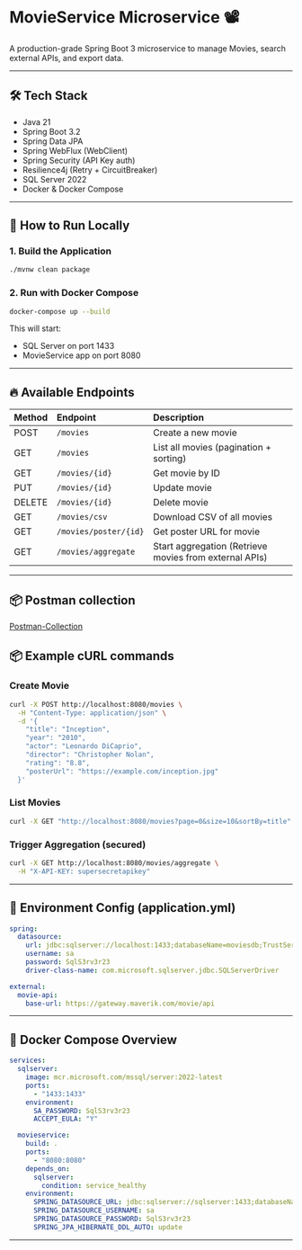 # MovieService Microservice 📽️

A production-grade Spring Boot 3 microservice to manage Movies, search external APIs, and export data.

---

## 🛠 Tech Stack
- Java 21
- Spring Boot 3.2
- Spring Data JPA
- Spring WebFlux (WebClient)
- Spring Security (API Key auth)
- Resilience4j (Retry + CircuitBreaker)
- SQL Server 2022
- Docker & Docker Compose

---

## 🚀 How to Run Locally

### 1. Build the Application
```bash
./mvnw clean package
```

### 2. Run with Docker Compose
```bash
docker-compose up --build
```

This will start:
- SQL Server on port 1433
- MovieService app on port 8080

---

## 🔥 Available Endpoints

| Method | Endpoint | Description                                            |
|:------|:---------|:-------------------------------------------------------|
| POST | `/movies` | Create a new movie                                     |
| GET | `/movies` | List all movies (pagination + sorting)                 |
| GET | `/movies/{id}` | Get movie by ID                                        |
| PUT | `/movies/{id}` | Update movie                                           |
| DELETE | `/movies/{id}` | Delete movie                                           |
| GET | `/movies/csv` | Download CSV of all movies                             |
| GET | `/movies/poster/{id}` | Get poster URL for movie                               |
| GET | `/movies/aggregate` | Start aggregation (Retrieve movies from external APIs) |

---

## 📦 Postman collection

[Postman-Collection](Maverik.postman_collection.json)

## 📦 Example cURL commands

### Create Movie
```bash
curl -X POST http://localhost:8080/movies \
  -H "Content-Type: application/json" \
  -d '{
    "title": "Inception",
    "year": "2010",
    "actor": "Leonardo DiCaprio",
    "director": "Christopher Nolan",
    "rating": "8.8",
    "posterUrl": "https://example.com/inception.jpg"
  }'
```

### List Movies
```bash
curl -X GET "http://localhost:8080/movies?page=0&size=10&sortBy=title"
```

### Trigger Aggregation (secured)
```bash
curl -X GET http://localhost:8080/movies/aggregate \
  -H "X-API-KEY: supersecretapikey"
```

---

## 🧠 Environment Config (application.yml)

```yaml
spring:
  datasource:
    url: jdbc:sqlserver://localhost:1433;databaseName=moviesdb;TrustServerCertificate=true
    username: sa
    password: SqlS3rv3r23
    driver-class-name: com.microsoft.sqlserver.jdbc.SQLServerDriver

external:
  movie-api:
    base-url: https://gateway.maverik.com/movie/api
```

---

## 🐳 Docker Compose Overview

```yaml
services:
  sqlserver:
    image: mcr.microsoft.com/mssql/server:2022-latest
    ports:
      - "1433:1433"
    environment:
      SA_PASSWORD: SqlS3rv3r23
      ACCEPT_EULA: "Y"

  movieservice:
    build: .
    ports:
      - "8080:8080"
    depends_on:
      sqlserver:
        condition: service_healthy
    environment:
      SPRING_DATASOURCE_URL: jdbc:sqlserver://sqlserver:1433;databaseName=moviesdb;TrustServerCertificate=true
      SPRING_DATASOURCE_USERNAME: sa
      SPRING_DATASOURCE_PASSWORD: SqlS3rv3r23
      SPRING_JPA_HIBERNATE_DDL_AUTO: update
```

---